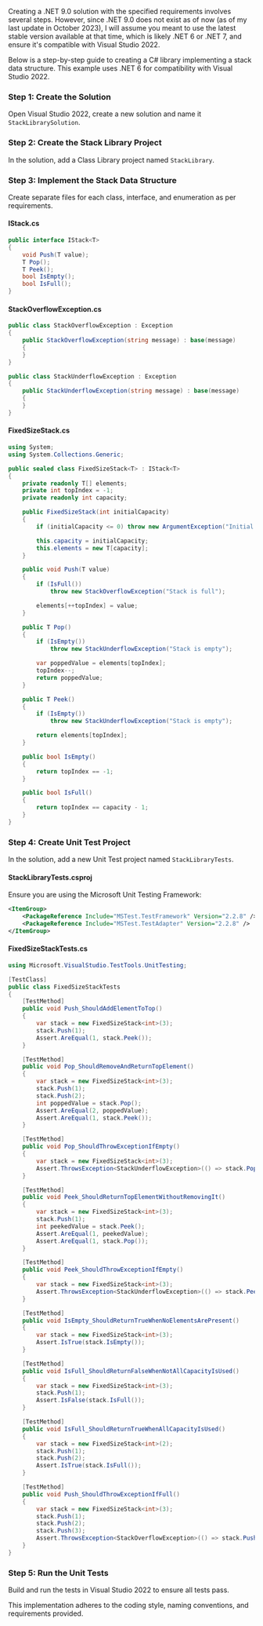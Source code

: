 ﻿Creating a .NET 9.0 solution with the specified requirements involves several steps. However, since .NET 9.0 does not exist as of now (as of my last update in October 2023), I will assume you meant to use the latest stable version available at that time, which is likely .NET 6 or .NET 7, and ensure it's compatible with Visual Studio 2022.

Below is a step-by-step guide to creating a C# library implementing a stack data structure. This example uses .NET 6 for compatibility with Visual Studio 2022.

### Step 1: Create the Solution

Open Visual Studio 2022, create a new solution and name it `StackLibrarySolution`.

### Step 2: Create the Stack Library Project

In the solution, add a Class Library project named `StackLibrary`.

### Step 3: Implement the Stack Data Structure

Create separate files for each class, interface, and enumeration as per requirements.

#### IStack.cs
```csharp
public interface IStack<T>
{
    void Push(T value);
    T Pop();
    T Peek();
    bool IsEmpty();
    bool IsFull();
}
```

#### StackOverflowException.cs
```csharp
public class StackOverflowException : Exception
{
    public StackOverflowException(string message) : base(message)
    {
    }
}

public class StackUnderflowException : Exception
{
    public StackUnderflowException(string message) : base(message)
    {
    }
}
```

#### FixedSizeStack.cs
```csharp
using System;
using System.Collections.Generic;

public sealed class FixedSizeStack<T> : IStack<T>
{
    private readonly T[] elements;
    private int topIndex = -1;
    private readonly int capacity;

    public FixedSizeStack(int initialCapacity)
    {
        if (initialCapacity <= 0) throw new ArgumentException("Initial capacity must be greater than zero.");

        this.capacity = initialCapacity;
        this.elements = new T[capacity];
    }

    public void Push(T value)
    {
        if (IsFull())
            throw new StackOverflowException("Stack is full");

        elements[++topIndex] = value;
    }

    public T Pop()
    {
        if (IsEmpty())
            throw new StackUnderflowException("Stack is empty");

        var poppedValue = elements[topIndex];
        topIndex--;
        return poppedValue;
    }

    public T Peek()
    {
        if (IsEmpty())
            throw new StackUnderflowException("Stack is empty");

        return elements[topIndex];
    }

    public bool IsEmpty()
    {
        return topIndex == -1;
    }

    public bool IsFull()
    {
        return topIndex == capacity - 1;
    }
}
```

### Step 4: Create Unit Test Project

In the solution, add a new Unit Test project named `StackLibraryTests`.

#### StackLibraryTests.csproj
Ensure you are using the Microsoft Unit Testing Framework:
```xml
<ItemGroup>
    <PackageReference Include="MSTest.TestFramework" Version="2.2.8" />
    <PackageReference Include="MSTest.TestAdapter" Version="2.2.8" />
</ItemGroup>
```

#### FixedSizeStackTests.cs
```csharp
using Microsoft.VisualStudio.TestTools.UnitTesting;

[TestClass]
public class FixedSizeStackTests
{
    [TestMethod]
    public void Push_ShouldAddElementToTop()
    {
        var stack = new FixedSizeStack<int>(3);
        stack.Push(1);
        Assert.AreEqual(1, stack.Peek());
    }

    [TestMethod]
    public void Pop_ShouldRemoveAndReturnTopElement()
    {
        var stack = new FixedSizeStack<int>(3);
        stack.Push(1);
        stack.Push(2);
        int poppedValue = stack.Pop();
        Assert.AreEqual(2, poppedValue);
        Assert.AreEqual(1, stack.Peek());
    }

    [TestMethod]
    public void Pop_ShouldThrowExceptionIfEmpty()
    {
        var stack = new FixedSizeStack<int>(3);
        Assert.ThrowsException<StackUnderflowException>(() => stack.Pop());
    }

    [TestMethod]
    public void Peek_ShouldReturnTopElementWithoutRemovingIt()
    {
        var stack = new FixedSizeStack<int>(3);
        stack.Push(1);
        int peekedValue = stack.Peek();
        Assert.AreEqual(1, peekedValue);
        Assert.AreEqual(1, stack.Pop());
    }

    [TestMethod]
    public void Peek_ShouldThrowExceptionIfEmpty()
    {
        var stack = new FixedSizeStack<int>(3);
        Assert.ThrowsException<StackUnderflowException>(() => stack.Peek());
    }

    [TestMethod]
    public void IsEmpty_ShouldReturnTrueWhenNoElementsArePresent()
    {
        var stack = new FixedSizeStack<int>(3);
        Assert.IsTrue(stack.IsEmpty());
    }

    [TestMethod]
    public void IsFull_ShouldReturnFalseWhenNotAllCapacityIsUsed()
    {
        var stack = new FixedSizeStack<int>(3);
        stack.Push(1);
        Assert.IsFalse(stack.IsFull());
    }

    [TestMethod]
    public void IsFull_ShouldReturnTrueWhenAllCapacityIsUsed()
    {
        var stack = new FixedSizeStack<int>(2);
        stack.Push(1);
        stack.Push(2);
        Assert.IsTrue(stack.IsFull());
    }

    [TestMethod]
    public void Push_ShouldThrowExceptionIfFull()
    {
        var stack = new FixedSizeStack<int>(3);
        stack.Push(1);
        stack.Push(2);
        stack.Push(3);
        Assert.ThrowsException<StackOverflowException>(() => stack.Push(4));
    }
}
```

### Step 5: Run the Unit Tests

Build and run the tests in Visual Studio 2022 to ensure all tests pass.

This implementation adheres to the coding style, naming conventions, and requirements provided.